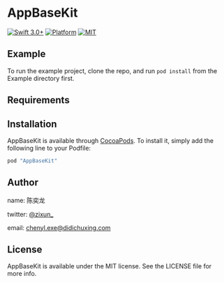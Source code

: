 # AppBaseKit

<!-- [![CI Status](http://img.shields.io/travis/陈奕龙/AppBaseKit.svg?style=flat)](https://travis-ci.org/陈奕龙/AppBaseKit) -->
<!-- [![Version](https://img.shields.io/cocoapods/v/AppBaseKit.svg?style=flat)](http://cocoapods.org/pods/AppBaseKit) -->
[![Swift 3.0+](https://img.shields.io/badge/Swift-3.0%2B-orange.svg)](https://github.com/zixun/AppBaseKit)
[![Platform](https://img.shields.io/badge/Platform-iOS-lightgrey.svg)](https://github.com/zixun/AppBaseKit)
[![MIT](https://img.shields.io/badge/License-MIT-red.svg)](https://opensource.org/licenses/MIT)
## Example

To run the example project, clone the repo, and run `pod install` from the Example directory first.

## Requirements

## Installation

AppBaseKit is available through [CocoaPods](http://cocoapods.org). To install
it, simply add the following line to your Podfile:

```ruby
pod "AppBaseKit"
```

## Author

name: 陈奕龙

twitter: [@zixun_](https://twitter.com/zixun_)

email: chenyl.exe@didichuxing.com

## License

AppBaseKit is available under the MIT license. See the LICENSE file for more info.
